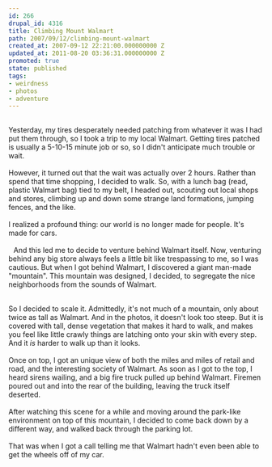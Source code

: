 ```yaml
---
id: 266
drupal_id: 4316
title: Climbing Mount Walmart
path: 2007/09/12/climbing-mount-walmart
created_at: 2007-09-12 22:21:00.000000000 Z
updated_at: 2011-08-20 03:36:31.000000000 Z
promoted: true
state: published
tags:
- weirdness
- photos
- adventure
---
```

<a href="http://bp0.blogger.com/_RkQnU8sPjpM/Rugr0wojh0I/AAAAAAAAABQ/xrhBPj3ejj4/s1600-h/noname"><img style="float:right;cursor:pointer;margin:0 0 10px 10px;" src="http://bp0.blogger.com/_RkQnU8sPjpM/Rugr0wojh0I/AAAAAAAAABQ/xrhBPj3ejj4/s320/noname" alt="" border="0" /></a><br />Yesterday, my tires desperately needed patching from whatever it was I had put them through, so I took a trip to my local Walmart. Getting tires patched is usually a 5-10-15 minute job or so, so I didn't anticipate much trouble or wait.<br /><br />However, it turned out that the wait was actually over 2 hours. Rather than spend that time shopping, I decided to walk. So, with a lunch bag (read, plastic Walmart bag) tied to my belt, I headed out, scouting out local shops and stores, climbing up and down some strange land formations, jumping fences, and the like.<br /><br />I realized a profound thing: our world is no longer made for people. It's made for cars.<br /><br /><a href="http://bp2.blogger.com/_RkQnU8sPjpM/Rugq2QojhyI/AAAAAAAAABA/h3TjGqSuIjo/s1600-h/PICT0586.JPG"><img style="float:left;cursor:pointer;margin:0 10px 10px 0;" src="http://bp2.blogger.com/_RkQnU8sPjpM/Rugq2QojhyI/AAAAAAAAABA/h3TjGqSuIjo/s320/PICT0586.JPG" alt="" border="0" /></a>And this led me to decide to venture behind Walmart itself. Now, venturing behind any big store always feels a little bit like trespassing to me, so I was cautious. But when I got behind Walmart, I discovered a giant man-made "mountain". This mountain was designed, I decided, to segregate the nice neighborhoods from the sounds of Walmart.<br /><br /><div style="text-align:left;">So I decided to scale it. Admittedly, it's not much of a mountain, only about twice as tall as Walmart. And in the photos, it doesn't look too steep. But it is covered with tall, dense vegetation that makes it hard to walk, and makes you feel like little crawly things are latching onto your skin with every step. And it <span style="font-style:italic;">is</span> harder to walk up than it looks.</div><br /><a href="http://bp0.blogger.com/_RkQnU8sPjpM/RugrOwojhzI/AAAAAAAAABI/zrfRb_SA8OY/s1600-h/noname%286%29.jpg"><img style="float:right;cursor:pointer;margin:0 0 10px 10px;" src="http://bp0.blogger.com/_RkQnU8sPjpM/RugrOwojhzI/AAAAAAAAABI/zrfRb_SA8OY/s320/noname%286%29.jpg" alt="" border="0" /></a>Once on top, I got an unique view of both the miles and miles of retail and road, and the interesting society of Walmart. As soon as I got to the top, I heard sirens wailing, and a big fire truck pulled up behind Walmart. Firemen poured out and into the rear of the building, leaving the truck itself deserted.<br /><br />After watching this scene for a while and moving around the park-like environment on top of this mountain, I decided to come back down by a different way, and walked back through the parking lot.<br /><br />That was when I got a call telling me that Walmart hadn't even been able to get the wheels off of my car.<br /><br /><a href="http://bp0.blogger.com/_RkQnU8sPjpM/RugsDwojh1I/AAAAAAAAABY/sb05_4X67HA/s1600-h/noname%283%29.jpg"><img style="display:block;text-align:center;cursor:pointer;margin:0 auto 10px;" src="http://bp0.blogger.com/_RkQnU8sPjpM/RugsDwojh1I/AAAAAAAAABY/sb05_4X67HA/s320/noname%283%29.jpg" alt="" border="0" /></a><br /><a href="http://bp0.blogger.com/_RkQnU8sPjpM/Rugsmwojh2I/AAAAAAAAABg/MinlOAEzIWw/s1600-h/noname%287%29"><img style="display:block;text-align:center;cursor:pointer;margin:0 auto 10px;" src="http://bp0.blogger.com/_RkQnU8sPjpM/Rugsmwojh2I/AAAAAAAAABg/MinlOAEzIWw/s320/noname%287%29" alt="" border="0" /></a>
